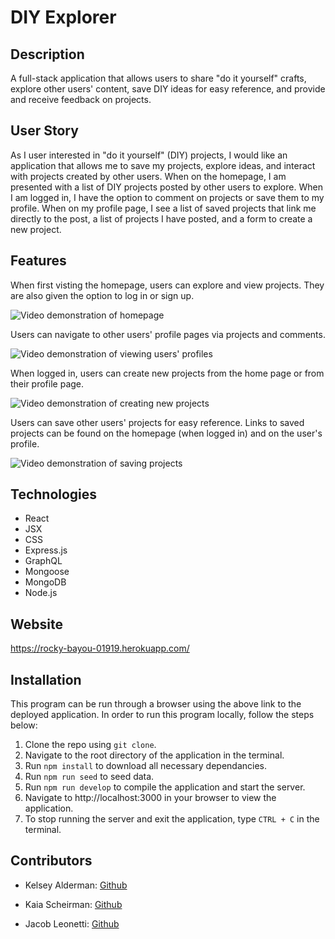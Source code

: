 # DIY Explorer

## Description

A full-stack application that allows users to share "do it yourself" crafts, explore other users' content, save DIY ideas for easy reference, and provide and receive feedback on projects.

## User Story

As I user interested in "do it yourself" (DIY) projects, I would like an application that allows me to save my projects, explore ideas, and interact with projects created by other users. When on the homepage, I am presented with a list of DIY projects posted by other users to explore. When I am logged in, I have the option to comment on projects or save them to my profile. When on my profile page, I see a list of saved projects that link me directly to the post, a list of projects I have posted, and a form to create a new project.

## Features

When first visting the homepage, users can explore and view projects. They are also given the option to log in or sign up.

![Video demonstration of homepage](assets/DIY-explorer-demo-1.gif)

Users can navigate to other users' profile pages via projects and comments.

![Video demonstration of viewing users' profiles](assets/DIY-explorer-demo-2.gif)

When logged in, users can create new projects from the home page or from their profile page.

![Video demonstration of creating new projects](assets/DIY-explorer-demo-3.gif)

Users can save other users' projects for easy reference. Links to saved projects can be found on the homepage (when logged in) and on the user's profile.

![Video demonstration of saving projects](assets/DIY-explorer-demo-4.gif)

## Technologies

- React
- JSX
- CSS
- Express.js
- GraphQL
- Mongoose
- MongoDB
- Node.js

## Website

https://rocky-bayou-01919.herokuapp.com/

## Installation

This program can be run through a browser using the above link to the deployed application. In order to run this program locally, follow the steps below:

1. Clone the repo using `git clone`.
2. Navigate to the root directory of the application in the terminal.
3. Run `npm install` to download all necessary dependancies.
4. Run `npm run seed` to seed data.
5. Run `npm run develop` to compile the application and start the server.
6. Navigate to http://localhost:3000 in your browser to view the application.
7. To stop running the server and exit the application, type `CTRL + C` in the terminal.

## Contributors

- Kelsey Alderman: [Github](https://github.com/kelseyalderman)

- Kaia Scheirman: [Github](https://github.com/kaiafay)

- Jacob Leonetti: [Github](https://github.com/YacobLeonetti)
